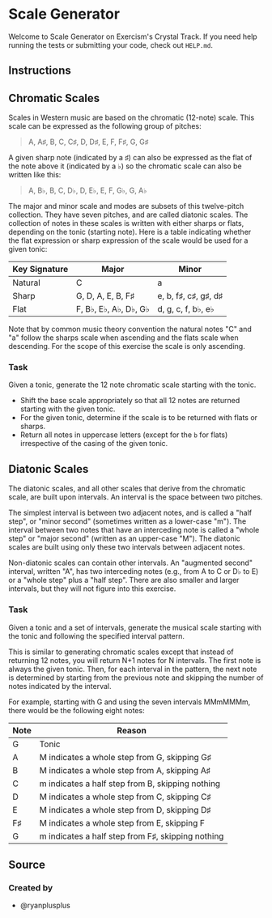 # Scale Generator

Welcome to Scale Generator on Exercism's Crystal Track.
If you need help running the tests or submitting your code, check out `HELP.md`.

## Instructions

## Chromatic Scales

Scales in Western music are based on the chromatic (12-note) scale.
This scale can be expressed as the following group of pitches:

> A, A♯, B, C, C♯, D, D♯, E, F, F♯, G, G♯

A given sharp note (indicated by a ♯) can also be expressed as the flat of the note above it (indicated by a ♭) so the chromatic scale can also be written like this:

> A, B♭, B, C, D♭, D, E♭, E, F, G♭, G, A♭

The major and minor scale and modes are subsets of this twelve-pitch collection.
They have seven pitches, and are called diatonic scales.
The collection of notes in these scales is written with either sharps or flats, depending on the tonic (starting note).
Here is a table indicating whether the flat expression or sharp expression of the scale would be used for a given tonic:

| Key Signature | Major                 | Minor                |
| ------------- | --------------------- | -------------------- |
| Natural       | C                     | a                    |
| Sharp         | G, D, A, E, B, F♯     | e, b, f♯, c♯, g♯, d♯ |
| Flat          | F, B♭, E♭, A♭, D♭, G♭ | d, g, c, f, b♭, e♭   |

Note that by common music theory convention the natural notes "C" and "a" follow the sharps scale when ascending and the flats scale when descending.
For the scope of this exercise the scale is only ascending.

### Task

Given a tonic, generate the 12 note chromatic scale starting with the tonic.

- Shift the base scale appropriately so that all 12 notes are returned starting with the given tonic.
- For the given tonic, determine if the scale is to be returned with flats or sharps.
- Return all notes in uppercase letters (except for the `b` for flats) irrespective of the casing of the given tonic.

## Diatonic Scales

The diatonic scales, and all other scales that derive from the chromatic scale, are built upon intervals.
An interval is the space between two pitches.

The simplest interval is between two adjacent notes, and is called a "half step", or "minor second" (sometimes written as a lower-case "m").
The interval between two notes that have an interceding note is called a "whole step" or "major second" (written as an upper-case "M").
The diatonic scales are built using only these two intervals between adjacent notes.

Non-diatonic scales can contain other intervals.
An "augmented second" interval, written "A", has two interceding notes (e.g., from A to C or D♭ to E) or a "whole step" plus a "half step".
There are also smaller and larger intervals, but they will not figure into this exercise.

### Task

Given a tonic and a set of intervals, generate the musical scale starting with the tonic and following the specified interval pattern.

This is similar to generating chromatic scales except that instead of returning 12 notes, you will return N+1 notes for N intervals.
The first note is always the given tonic.
Then, for each interval in the pattern, the next note is determined by starting from the previous note and skipping the number of notes indicated by the interval.

For example, starting with G and using the seven intervals MMmMMMm, there would be the following eight notes:

| Note | Reason                                            |
| ---- | ------------------------------------------------- |
| G    | Tonic                                             |
| A    | M indicates a whole step from G, skipping G♯      |
| B    | M indicates a whole step from A, skipping A♯      |
| C    | m indicates a half step from B, skipping nothing  |
| D    | M indicates a whole step from C, skipping C♯      |
| E    | M indicates a whole step from D, skipping D♯      |
| F♯   | M indicates a whole step from E, skipping F       |
| G    | m indicates a half step from F♯, skipping nothing |

## Source

### Created by

- @ryanplusplus